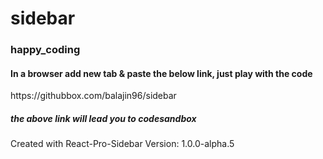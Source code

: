 # sidebar
<h3>happy_coding </h3>
<h4> In a browser add new tab & paste the below link, just play with the code</h4> 
https://githubbox.com/balajin96/sidebar  <h5>the above link will lead you to codesandbox </h5>  

Created with React-Pro-Sidebar Version: 1.0.0-alpha.5
